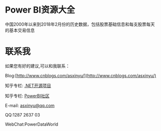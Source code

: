 # Power BI资源大全
中国2000年以来到2018年2月份的历史数据，包括股票基础信息和每支股票每天的基本交易信息 

# 联系我
如果您有好的建议,可以和我联系：

Blog:[http://www.cnblogs.com/asxinyu/](http://www.cnblogs.com/asxinyu/)

知乎专栏: [.NET开源项目](https://zhuanlan.zhihu.com/dotnetproject)

知乎专栏: [PowerBI社区](https://zhuanlan.zhihu.com/PowerBi365)

E-mail: asxinyu@qq.com

QQ:1287 2637 03

WebChat:PowerDataWorld
